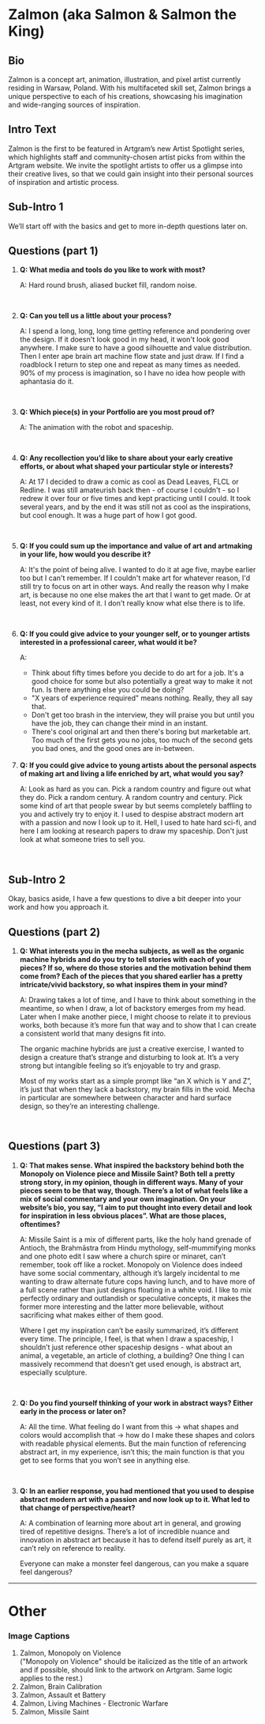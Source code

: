 # Zalmon (aka Salmon & Salmon the King)


## Bio

Zalmon is a concept art, animation, illustration, and pixel artist currently residing in Warsaw, Poland. With his multifaceted skill set, Zalmon brings a unique perspective to each of his creations, showcasing his imagination and wide-ranging sources of inspiration.

## Intro Text

Zalmon is the first to be featured in Artgram’s new Artist Spotlight series, which highlights staff and community-chosen artist picks from within the Artgram website. We invite the spotlight artists to offer us a glimpse into their creative lives, so that we could gain insight into their personal sources of inspiration and artistic process.

## Sub-Intro 1

We’ll start off with the basics and get to more in-depth questions later on.




## Questions (part 1)
<ol>
<li>
	<strong> Q: What media and tools do you like to work with most?</strong> <br>
	
A: Hard round brush, aliased bucket fill, random noise.
	</li><br>
	
<li>
<strong> Q: Can you tell us a little about your process?  </strong><br>
	
A: I spend a long, long, long time getting reference and pondering over the design. If it doesn't look good in my head, it won't look good anywhere. I make sure to have a good silhouette and value distribution. Then I enter ape brain art machine flow state and just draw. If I find a roadblock I return to step one and repeat as many times as needed. 90% of my process is imagination, so I have no idea how people with aphantasia do it. 
	</li> <br>

<li>
	<strong>Q:  Which piece(s) in your Portfolio are you most proud of?</strong> <br>

A: The animation with the robot and spaceship.
	</li><br>

<li>
<strong> Q: Any recollection you’d like to share about your early creative efforts, or about what shaped your particular style or interests?</strong> <br>
	
A: At 17 I decided to draw a comic as cool as Dead Leaves, FLCL or Redline. I was still amateurish back then - of course I couldn't - so I redrew it over four or five times and kept practicing until I could. It took several years, and by the end it was still not as cool as the inspirations, but cool enough. It was a huge part of how I got good.
	</li><br>

<li>
<strong> Q: If you could sum up the importance and value of art and artmaking in your life, how would you describe it?</strong> <br>
	
A: It's the point of being alive. I wanted to do it at age five, maybe earlier too but I can't remember. If I couldn't make art for whatever reason, I'd still try to focus on art in other ways. And really the reason why I make art, is because no one else makes the art that I want to get made. Or at least, not every kind of it. I don't really know what else there is to life.
	</li><br>


<li>
<strong> Q: If you could give advice to your younger self, or to younger artists interested in a professional career, what would it be? </strong><br>
	
A: 
- Think about fifty times before you decide to do art for a job. It's a good choice for some but also potentially a great way to make it not fun. Is there anything else you could be doing?
- "X years of experience required" means nothing. Really, they all say that.
- Don't get too brash in the interview, they will praise you but until you have the job, they can change their mind in an instant.
- There's cool original art and then there's boring but marketable art. Too much of the first gets you no jobs, too much of the second gets you bad ones, and the good ones are in-between.
	</li><br>

<li>
<strong> Q: If you could give advice to young artists about the personal aspects of making art and living a life enriched by art, what would you say? </strong><br>

A: Look as hard as you can. Pick a random country and figure out what they do. Pick a random century. A random country and century. Pick some kind of art that people swear by but seems completely baffling to you and actively try to enjoy it. I used to despise abstract modern art with a passion and now I look up to it. Hell, I used to hate hard sci-fi, and here I am looking at research papers to draw my spaceship. Don't just look at what someone tries to sell you.
	</li><br>

</ol>

## Sub-Intro 2

Okay, basics aside, I have a few questions to dive a bit deeper into your work and how you approach it.


## Questions (part 2)
<ol>
<li>
	<strong>Q: What interests you in the mecha subjects, as well as the organic machine hybrids and do you try to tell stories with each of your pieces? If so, where do those stories and the motivation behind them come from? Each of the pieces that you shared earlier has a pretty intricate/vivid backstory, so what inspires them in your mind? </strong><br>

A: Drawing takes a lot of time, and I have to think about something in the meantime, so when I draw, a lot of backstory emerges from my head. Later when I make another piece, I might choose to relate it to previous works, both because it’s more fun that way and to show that I can create a consistent world that many designs fit into. 

The organic machine hybrids are just a creative exercise, I wanted to design a creature that’s strange and disturbing to look at. It’s a very strong but intangible feeling so it’s enjoyable to try and grasp. 

Most of my works start as a simple prompt like “an X which is Y and Z”, it’s just that when they lack a backstory, my brain fills in the void. Mecha in particular are somewhere between character and hard surface design, so they’re an interesting challenge.
	</li><br>
</ol>

## Questions (part 3)
<ol>
<li>
	<strong>Q: That makes sense. What inspired the backstory behind both the Monopoly on Violence piece and Missile Saint? Both tell a pretty strong story, in my opinion, though in different ways. Many of your pieces seem to be that way, though. There’s a lot of what feels like a mix of social commentary and your own imagination. On your website’s bio, you say, “I aim to put thought into every detail and look for inspiration in less obvious places”. What are those places, oftentimes?</strong><br>

A: Missile Saint is a mix of different parts, like the holy hand grenade of Antioch, the Brahmāstra from Hindu mythology, self-mummifying monks and one photo edit I saw where a church spire or minaret, can’t remember, took off like a rocket. Monopoly on Violence does indeed have some social commentary, although it’s largely incidental to me wanting to draw alternate future cops having lunch, and to have more of a full scene rather than just designs floating in a white void. I like to mix perfectly ordinary and outlandish or speculative concepts, it makes the former more interesting and the latter more believable, without sacrificing what makes either of them good.

Where I get my inspiration can’t be easily summarized, it’s different every time. The principle, I feel, is that when I draw a spaceship, I shouldn’t just reference other spaceship designs - what about an animal, a vegetable, an article of clothing, a building? One thing I can massively recommend that doesn’t get used enough, is abstract art, especially sculpture.
	</li><br>

<li>
<strong>Q: Do you find yourself thinking of your work in abstract ways? Either early in the process or later on?</strong><br>

A: All the time. What feeling do I want from this → what shapes and colors would accomplish that → how do I make these shapes and colors with readable physical elements. But the main function of referencing abstract art, in my experience, isn’t this; the main function is that you get to see forms that you won’t see in anything else.
	</li><br>


<li>
<strong>Q: In an earlier response, you had mentioned that you used to despise abstract modern art with a passion and now look up to it. What led to that change of perspective/heart?</strong><br>

A: A combination of learning more about art in general, and growing tired of repetitive designs. There’s a lot of incredible nuance and innovation in abstract art because it has to defend itself purely as art, it can’t rely on reference to reality.

Everyone can make a monster feel dangerous, can you make a square feel dangerous?
	</li>
</ol>

--- 
# Other

### Image Captions

<ol>
<li>Zalmon, Monopoly on Violence <https://artgr.am/a/plVX><br>
("Monopoly on Violence" should be italicized as the title of an artwork and if possible, should link to the artwork on Artgram. Same logic applies to the rest.)
	</li>
<li>Zalmon, Brain Calibration<br>
	</li>
<li>Zalmon, Assault et Battery<br>
	</li>
<li>Zalmon, Living Machines - Electronic Warfare<br>
	</li>
<li>Zalmon, Missile Saint<br>
	</li>
</ol>
